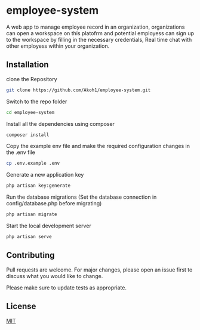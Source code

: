 # employee-system

A web app to manage employee record in an organization, organizations can open a workspace on this platofrm and potential employess can sign up to the workspace by filling in the necessary credentials, Real time chat with other employess within your organization.



## Installation
clone the Repository

```bash
git clone https://github.com/Akoh1/employee-system.git
```
Switch to the repo folder

```bash
cd employee-system
```

Install all the dependencies using composer

```bash
composer install
```
Copy the example env file and make the required configuration changes in the .env file

```bash
cp .env.example .env
```
Generate a new application key

```bash
php artisan key:generate
```

Run the database migrations (Set the database connection in config/database.php before migrating)

```bash
php artisan migrate
```

Start the local development server
```bash
php artisan serve
```


## Contributing
Pull requests are welcome. For major changes, please open an issue first to discuss what you would like to change.

Please make sure to update tests as appropriate.

## License
[MIT](https://choosealicense.com/licenses/mit/)
